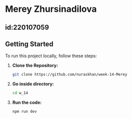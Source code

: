 # Merey Zhursinadilova
## id:220107059
## Getting Started

To run this project locally, follow these steps:

1. **Clone the Repository:**

   ```bash
   git clone https://github.com/nuraskhan/week-14-Merey
2. **Go inside directory:**

   ```bash
   cd w_14
3. **Run the code:**

   ```bash
   npm run dev
